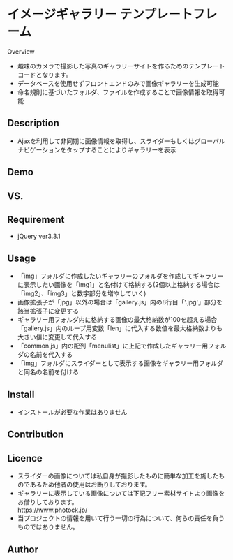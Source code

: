 イメージギャラリー テンプレートフレーム
====

Overview
- 趣味のカメラで撮影した写真のギャラリーサイトを作るためのテンプレートコードとなります。
- データベースを使用せずフロントエンドのみで画像ギャラリーを生成可能
- 命名規則に基づいたフォルダ、ファイルを作成することで画像情報を取得可能

## Description
- Ajaxを利用して非同期に画像情報を取得し、スライダーもしくはグローバルナビゲーションをタップすることによりギャラリーを表示

## Demo

## VS.

## Requirement
- jQuery ver3.3.1

## Usage
- 「img」フォルダに作成したいギャラリーのフォルダを作成してギャラリーに表示したい画像を「img1」と名付けて格納する(2個以上格納する場合は「img2」、「img3」と数字部分を増やしていく)
- 画像拡張子が「jpg」以外の場合は「gallery.js」内の8行目「'.jpg'」部分を該当拡張子に変更する
- ギャラリー用フォルダ内に格納する画像の最大格納数が100を超える場合「gallery.js」内のループ用変数「len」に代入する数値を最大格納数よりも大きい値に変更して代入する
- 「common.js」内の配列「menulist」に上記で作成したギャラリー用フォルダの名前を代入する
- 「img」フォルダにスライダーとして表示する画像をギャラリー用フォルダと同名の名前を付ける

## Install
- インストールが必要な作業はありません

## Contribution

## Licence
- スライダーの画像については私自身が撮影したものに簡単な加工を施したものであるため他者の使用はお断りしております。
- ギャラリーに表示している画像については下記フリー素材サイトより画像をお借りしております。  
https://www.photock.jp/
- 当プロジェクトの情報を用いて行う一切の行為について、何らの責任を負うものではありません。

## Author

